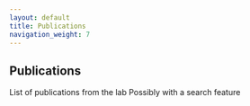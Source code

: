 ```yaml
---
layout: default
title: Publications
navigation_weight: 7
---
```

## Publications
List of publications from the lab
Possibly with a search feature
